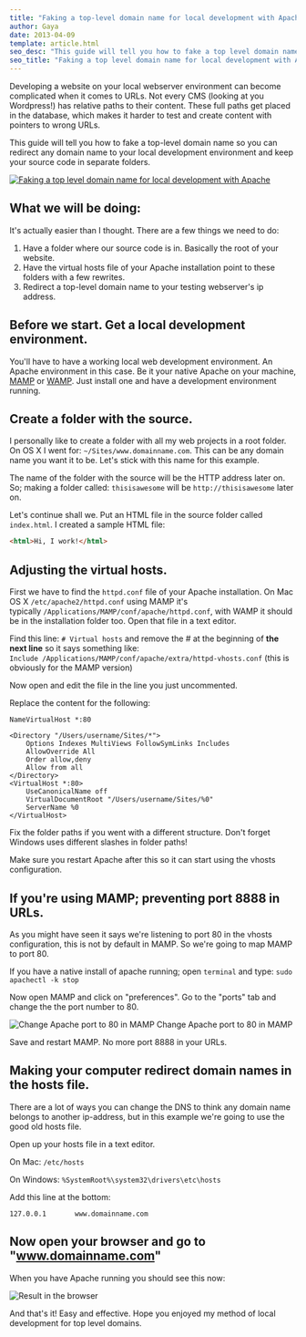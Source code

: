 ```yaml
---
title: "Faking a top-level domain name for local development with Apache"
author: Gaya
date: 2013-04-09
template: article.html
seo_desc: "This guide will tell you how to fake a top level domain name so you can redirect any domain name to your local development environment and split the source."
seo_title: "Faking a top level domain name for local development with Apache"
---
```

Developing a website on your local webserver environment can become complicated when it comes to URLs. Not every CMS (looking at you Wordpress!) has relative paths to their content. These full paths get placed in the database, which makes it harder to test and create content with pointers to wrong URLs.

This guide will tell you how to fake a top-level domain name so you can redirect any domain name to your local development environment and keep your source code in separate folders.

[![Faking a top level domain name for local development with Apache](/articles/faking-a-top-level-domain-name-for-local-development-with-apache/poster-top-level-domain-dev.jpg "Faking a top level domain name for local development with Apache")](http://www.gayadesign.com/articles/faking-a-top-level-domain-name-for-local-development-with-apache/)

<span class="more"></span>

What we will be doing:
----------------------

It's actually easier than I thought. There are a few things we need to do:

1. <span style="line-height: 13px;">Have a folder where our source code is in. Basically the root of your website.</span>
2. Have the virtual hosts file of your Apache installation point to these folders with a few rewrites.
3. Redirect a top-level domain name to your testing webserver's ip address.

Before we start. Get a local development environment.
-----------------------------------------------------

You'll have to have a working local web development environment. An Apache environment in this case. Be it your native Apache on your machine, [MAMP](http://www.mamp.info/en/index.html "MAMP") or [WAMP](http://www.wampserver.com/ "WAMP"). Just install one and have a development environment running.

Create a folder with the source.
--------------------------------

I personally like to create a folder with all my web projects in a root folder. On OS X I went for: `~/Sites/www.domainname.com`. This can be any domain name you want it to be. Let's stick with this name for this example.

The name of the folder with the source will be the HTTP address later on. So; making a folder called: `thisisawesome` will be `http://thisisawesome` later on.

Let's continue shall we. Put an HTML file in the source folder called `index.html`. I created a sample HTML file:


```html
<html>Hi, I work!</html>
```


Adjusting the virtual hosts.
----------------------------

First we have to find the `httpd.conf` file of your Apache installation. On Mac OS X `/etc/apache2/httpd.conf` using MAMP it's typically `/Applications/MAMP/conf/apache/httpd.conf`, with WAMP it should be in the installation folder too. Open that file in a text editor.

Find this line: `# Virtual hosts` and remove the # at the beginning of **the next line** so it says something like:  
 `Include /Applications/MAMP/conf/apache/extra/httpd-vhosts.conf` (this is obviously for the MAMP version)

Now open and edit the file in the line you just uncommented.

Replace the content for the following:


```clike
NameVirtualHost *:80

<Directory "/Users/username/Sites/*">
    Options Indexes MultiViews FollowSymLinks Includes
    AllowOverride All
    Order allow,deny
    Allow from all
</Directory>
<VirtualHost *:80>
	UseCanonicalName off
	VirtualDocumentRoot "/Users/username/Sites/%0"
	ServerName %0
</VirtualHost>
```


Fix the folder paths if you went with a different structure. Don't forget Windows uses different slashes in folder paths!

Make sure you restart Apache after this so it can start using the vhosts configuration.

If you're using MAMP; preventing port 8888 in URLs.
---------------------------------------------------

As you might have seen it says we're listening to port 80 in the vhosts configuration, this is not by default in MAMP. So we're going to map MAMP to port 80.

If you have a native install of apache running; open `terminal` and type: `sudo apachectl -k stop`

Now open MAMP and click on "preferences". Go to the "ports" tab and change the the port number to 80.

![Change Apache port to 80 in MAMP](/articles/faking-a-top-level-domain-name-for-local-development-with-apache/mampport801.png) Change Apache port to 80 in MAMP

Save and restart MAMP. No more port 8888 in your URLs.

Making your computer redirect domain names in the hosts file.
-------------------------------------------------------------

There are a lot of ways you can change the DNS to think any domain name belongs to another ip-address, but in this example we're going to use the good old hosts file.

Open up your hosts file in a text editor.

On Mac: `/etc/hosts`

On Windows: `%SystemRoot%\system32\drivers\etc\hosts`

Add this line at the bottom:


```plain
127.0.0.1		www.domainname.com
```


Now open your browser and go to "www.domainname.com"
----------------------------------------------------

When you have Apache running you should see this now:

![Result in the browser](/articles/faking-a-top-level-domain-name-for-local-development-with-apache/browsertest.png "Result in the browser")

And that's it! Easy and effective. Hope you enjoyed my method of local development for top level domains.